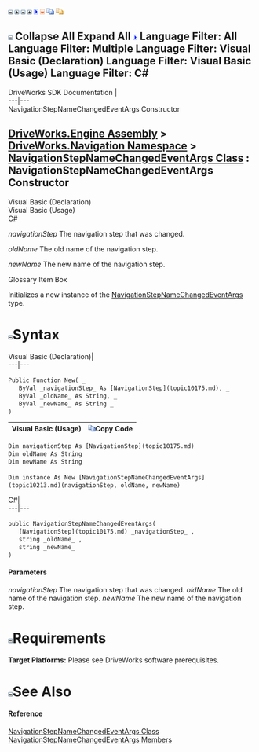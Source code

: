 ![](dotnetimages/collapse.gif) ![](dotnetimages/expand.gif) ![](dotnetimages/collapse.gif) ![](dotnetimages/expand.gif) ![](dotnetimages/drpdown.gif) ![](dotnetimages/drpdown_orange.gif) ![](dotnetimages/copycode.gif) ![](dotnetimages/copycodeHighlight.gif)

![](dotnetimages/collapse.gif) Collapse All Expand All ![](dotnetimages/drpdown.gif) Language Filter: All  Language Filter: Multiple  Language Filter: Visual Basic (Declaration) Language Filter: Visual Basic (Usage) Language Filter: C#  
---  
DriveWorks SDK Documentation  |   
---|---  
NavigationStepNameChangedEventArgs Constructor   
  
[DriveWorks.Engine Assembly](topic2156.md) > [DriveWorks.Navigation Namespace](topic10114.md) > [NavigationStepNameChangedEventArgs Class](topic10213.md) : NavigationStepNameChangedEventArgs Constructor  
---  
  
Visual Basic (Declaration)    
Visual Basic (Usage)    
C# 

_navigationStep_
    The navigation step that was changed.

_oldName_
    The old name of the navigation step.

_newName_
    The new name of the navigation step.

Glossary Item Box

Initializes a new instance of the [NavigationStepNameChangedEventArgs](topic10213.md) type. 

# ![](dotnetimages/collapse.gif)Syntax

Visual Basic (Declaration)|   
---|---  
      
    
    Public Function New( _
       ByVal _navigationStep_ As [NavigationStep](topic10175.md), _
       ByVal _oldName_ As String, _
       ByVal _newName_ As String _
    )  
  
Visual Basic (Usage)| ![](dotnetimages/copycode.gif)Copy Code  
---|---  
      
    
    Dim navigationStep As [NavigationStep](topic10175.md)
    Dim oldName As String
    Dim newName As String
     
    Dim instance As New [NavigationStepNameChangedEventArgs](topic10213.md)(navigationStep, oldName, newName)  
  
C#|   
---|---  
      
    
    public NavigationStepNameChangedEventArgs( 
       [NavigationStep](topic10175.md) _navigationStep_ ,
       string _oldName_ ,
       string _newName_
    )  
  
#### Parameters

 _navigationStep_
    The navigation step that was changed.
_oldName_
    The old name of the navigation step.
_newName_
    The new name of the navigation step.

# ![](dotnetimages/collapse.gif)Requirements

**Target Platforms:** Please see DriveWorks software prerequisites.

# ![](dotnetimages/collapse.gif)See Also

#### Reference

[NavigationStepNameChangedEventArgs Class](topic10213.md)   
[NavigationStepNameChangedEventArgs Members](topic10214.md)


